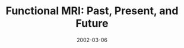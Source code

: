 ---
title: "Functional MRI: Past, Present, and Future"
project_id: 
date: 2002-03-06
conference_id: ""
presenters:
   - peter_bandettini
summary: "<p>“Functional MRI: Past, Present, and Future.” Gruss Magnetic Resonance Research Center, Albert Einstein College of Medicine of Yeshiva University</p>"
file: /assets/presentations/T114.pdf
filename: T114.pdf
layout: presentation
---